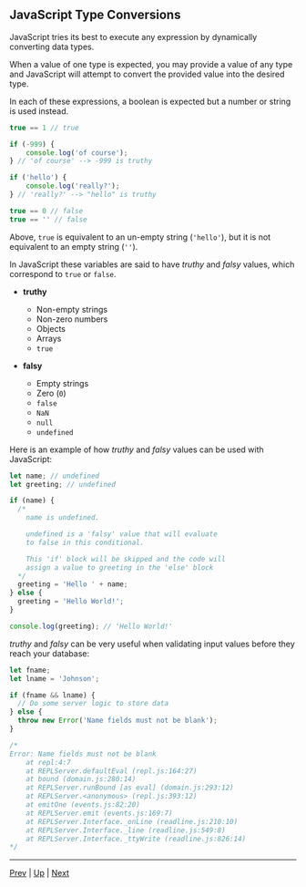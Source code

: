## JavaScript Type Conversions

JavaScript tries its best to execute any expression by dynamically converting data types.

When a value of one type is expected, you may provide a value of any type and JavaScript will attempt to convert the provided value into the desired type.

In each of these expressions, a boolean is expected but a number or string is used instead.

```javascript
true == 1 // true

if (-999) {
	console.log('of course');
} // 'of course' --> -999 is truthy

if ('hello') {
	console.log('really?');
} // 'really?' --> "hello" is truthy

true == 0 // false
true == '' // false
```

Above, `true` is equivalent to an un-empty string (`'hello'`), but it is not equivalent to an empty string (`''`). 

In JavaScript these variables are said to have _truthy_ and _falsy_ values, which correspond to `true` or `false`.


  * **truthy**
    * Non-empty strings
    * Non-zero numbers
    * Objects
    * Arrays
    * `true`

  * **falsy**
    * Empty strings
    * Zero (`0`)
    * `false`
    * `NaN`
    * `null`
    * `undefined`

Here is an example of how _truthy_ and _falsy_ values can be used with JavaScript:

```javascript
let name; // undefined
let greeting; // undefined

if (name) {
  /*
    name is undefined.

    undefined is a 'falsy' value that will evaluate
    to false in this conditional.

    This 'if' block will be skipped and the code will
    assign a value to greeting in the 'else' block
  */
  greeting = 'Hello ' + name;
} else {
  greeting = 'Hello World!';
}

console.log(greeting); // 'Hello World!'
```

_truthy_ and _falsy_ can be very useful when validating input values before they reach your database:

```javascript
let fname;
let lname = 'Johnson';

if (fname && lname) {
  // Do some server logic to store data
} else {
  throw new Error('Name fields must not be blank');
}

/*
Error: Name fields must not be blank
    at repl:4:7
    at REPLServer.defaultEval (repl.js:164:27)
    at bound (domain.js:280:14)
    at REPLServer.runBound [as eval] (domain.js:293:12)
    at REPLServer.<anonymous> (repl.js:393:12)
    at emitOne (events.js:82:20)
    at REPLServer.emit (events.js:169:7)
    at REPLServer.Interface._onLine (readline.js:210:10)
    at REPLServer.Interface._line (readline.js:549:8)
    at REPLServer.Interface._ttyWrite (readline.js:826:14)
*/

```

<hr>

[Prev](README.md) | [Up](README.md) | [Next](howIsItPerformed.md)

